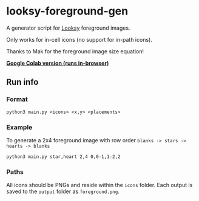 # looksy-foreground-gen

A generator script for [Looksy](https://prodzpod.github.io/witness/editor.html) foreground images.

Only works for in-cell icons (no support for in-path icons).

Thanks to Mak for the foreground image size equation!

**[Google Colab version (runs in-browser)](https://colab.research.google.com/drive/1P9meW2hCtEZAgQxFuaYNTFlxUSzxduGE)**

## Run info

### Format
```shell
python3 main.py <icons> <x,y> <placements>
```

### Example
To generate a 2x4 foreground image with row order `blanks -> stars -> hearts -> blanks`
```shell
python3 main.py star,heart 2,4 0,0-1,1-2,2
```

### Paths
All icons should be PNGs and reside within the `icons` folder. Each output is saved to the `output` folder as `foreground.png`.
